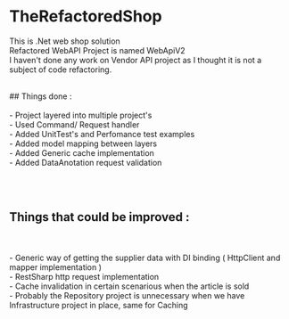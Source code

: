# TheRefactoredShop
This is .Net web shop solution
<br/>
Refactored WebAPI Project is named WebApiV2
<br/>I haven't done any work on Vendor API project as I thought it is not a subject of code refactoring.

<br/>
## Things done : 
<br/>
<br/>- Project layered into multiple project's
<br/>- Used Command/ Request handler 
<br/>- Added UnitTest's and Perfomance test examples
<br/>- Added model mapping between layers
<br/>- Added Generic cache implementation
<br/>- Added DataAnotation request validation 

<br/><br/>
## Things that could be improved : 
<br/>
<br/>- Generic way of getting the supplier data with DI binding ( HttpClient and mapper implementation ) 
<br/>- RestSharp http request implementation
<br/>- Cache invalidation in certain scenarious when the article is sold
<br/>- Probably the Repository project is unnecessary when we have Infrastructure project in place, same for Caching


